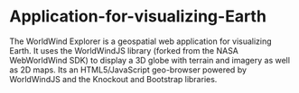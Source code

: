 # Application-for-visualizing-Earth
The WorldWind Explorer is a geospatial web application for visualizing Earth. It uses the WorldWindJS library (forked from the NASA WebWorldWind SDK) to display a 3D globe with terrain and imagery as well as 2D maps. Its an HTML5/JavaScript geo-browser powered by WorldWindJS and the Knockout and Bootstrap libraries.
